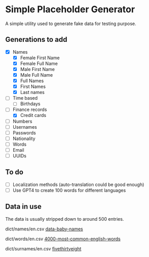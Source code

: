 # Simple Placeholder Generator

A simple utility used to generate fake data for testing purpose.

## Generations to add

- [x] Names
    - [x] Female First Name
    - [x] Female Full Name
    - [x] Male First Name
    - [x] Male Full Name
    - [x] Full Names
    - [x] First Names
    - [x] Last names
- [ ] Time based
    - [ ] Birthdays
- [ ] Finance records
    - [x] Credit cards
- [ ] Numbers
- [ ] Usernames
- [ ] Passwords
- [ ] Nationality
- [ ] Words
- [ ] Email
- [ ] UUIDs

## To do

- [ ] Localization methods (auto-translation could be good enough)
- [ ] Use GPT4 to create 100 words for different languages

## Data in use

The data is usually stripped down to around 500 entries.

dict/names/en.csv
[data-baby-names](https://github.com/hadley/data-baby-names/tree/master)

dict/words/en.csv
[4000-most-common-english-words](https://github.com/pkLazer/password_rank/tree/master)

dict/surnames/en.csv
[fivethirtyeight](https://raw.githubusercontent.com/fivethirtyeight/data/master/most-common-name/surnames.csv)
